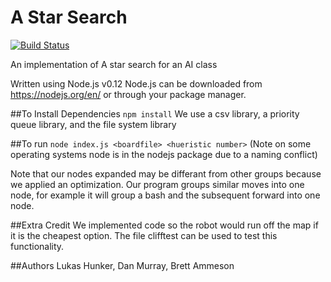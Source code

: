 # A Star Search
[![Build Status](https://magnum.travis-ci.com/lhunker/ai_astar.svg?token=qwSLr6vz4Z85Dh9xqDjB&branch=master)](https://magnum.travis-ci.com/lhunker/ai_astar)

An implementation of A star search for an AI class

Written using Node.js v0.12
Node.js can be downloaded from https://nodejs.org/en/ or through your package manager.

##To Install Dependencies
`npm install`
We use a csv library, a priority queue library, and the file system library

##To run
`node index.js <boardfile> <hueristic number>`
(Note on some operating systems node is in the nodejs package due to a naming conflict)

Note that our nodes expanded may be differant from other groups because we applied an optimization.
Our program groups similar moves into one node, for example it will group a bash and the subsequent
forward into one node.

##Extra Credit
We implemented code so the robot would run off the map if it is the cheapest option.
The file clifftest can be used to test this functionality.

##Authors
Lukas Hunker, Dan Murray, Brett Ammeson
